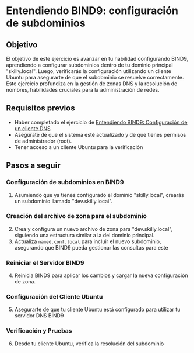 # Entendiendo BIND9: configuración de subdominios

## Objetivo

El objetivo de este ejercicio es avanzar en tu habilidad configurando BIND9, aprendiendo a configurar subdominios dentro de tu dominio principal "skilly.local". Luego, verificarás la configuración utilizando un cliente Ubuntu para asegurarte de que el subdominio se resuelve correctamente. Este ejercicio profundiza en la gestión de zonas DNS y la resolución de nombres, habilidades cruciales para la administración de redes.

## Requisitos previos

- Haber completado el ejercicio de [Entendiendo BIND9: Configuración de un cliente DNS](./ejer03.md)
- Asegúrate de que el sistema esté actualizado y de que tienes permisos de administrador (root).
- Tener acceso a un cliente Ubuntu para la verificación

## Pasos a seguir

### Configuración de subdominios en BIND9

1. Asumiendo que ya tienes configurado el dominio "skilly.local", crearás un subdominio llamado "dev.skilly.local".

### Creación del archivo de zona para el subdominio

2. Crea y configura un nuevo archivo de zona para "dev.skilly.local", siguiendo una estructura similar a la del dominio principal.
3. Actualiza ``named.conf.local`` para incluir el nuevo subdominio, asegurando que BIND9 pueda gestionar las consultas para este

### Reiniciar el Servidor BIND9

4. Reinicia BIND9 para aplicar los cambios y cargar la nueva configuración de zona.

### Configuración del Cliente Ubuntu

5. Asegurarte de que tu cliente Ubuntu está configurado para utilizar tu servidor DNS BIND9

### Verificación y Pruebas

6. Desde tu cliente Ubuntu, verifica la resolución del subdominio
